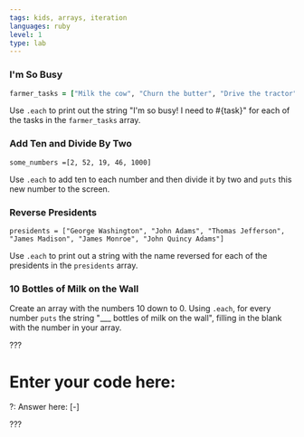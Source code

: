 ```yaml
---
tags: kids, arrays, iteration
languages: ruby
level: 1
type: lab
---
```

### I'm So Busy
```ruby
farmer_tasks = ["Milk the cow", "Churn the butter", "Drive the tractor", "Peel potatoes", "Plant the corn"]
```
Use `.each` to print out the string "I'm so busy! I need to #{task}" for each of the tasks in the `farmer_tasks` array.

### Add Ten and Divide By Two
```
some_numbers =[2, 52, 19, 46, 1000]
```
Use `.each` to add ten to each number and then divide it by two and `puts` this new number to the screen. 

### Reverse Presidents
 ```
 presidents = ["George Washington", "John Adams", "Thomas Jefferson", "James Madison", "James Monroe", "John Quincy Adams"]
 ```

Use `.each` to print out a string with the name reversed for each of the presidents in the `presidents` array.

### 10 Bottles of Milk on the Wall
Create an array with the numbers 10 down to 0. Using `.each`, for every number `puts` the string "___ bottles of milk on the wall", filling in the blank with the number in your array.

??? 

# Enter your code here:

?: Answer here:
[-]

???

